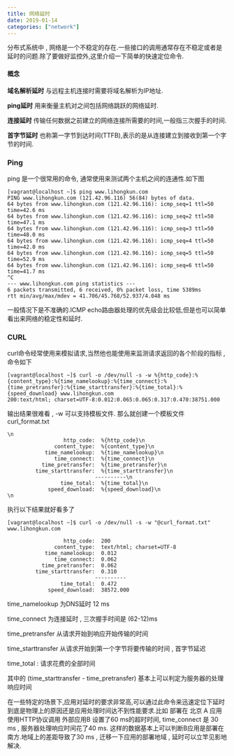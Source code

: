 ```yaml
---
title: 网络延时
date: 2019-01-14
categories: ["network"]
---
```


分布式系统中 , 网络是一个不稳定的存在.一些接口的调用通常存在不稳定或者是延时的问题.除了要做好监控外,这里介绍一下简单的快速定位命令.

<!--more-->

#### 概念

**域名解析延时** 与远程主机连接时需要将域名解析为IP地址.

**ping延时** 用来衡量主机对之间包括网络跳跃的网络延时.

**连接延时** 传输任何数据之前建立的网络连接所需要的时间,一般指三次握手的时间.

**首字节延时** 也称第一字节到达时间(TTFB),表示的是从连接建立到接收到第一个字节的时间.

### Ping

ping 是一个很常用的命令, 通常使用来测试两个主机之间的连通性.如下图

```
[vagrant@localhost ~]$ ping www.lihongkun.com
PING www.lihongkun.com (121.42.96.116) 56(84) bytes of data.
64 bytes from www.lihongkun.com (121.42.96.116): icmp_seq=1 ttl=50 time=42.6 ms
64 bytes from www.lihongkun.com (121.42.96.116): icmp_seq=2 ttl=50 time=47.1 ms
64 bytes from www.lihongkun.com (121.42.96.116): icmp_seq=3 ttl=50 time=48.0 ms
64 bytes from www.lihongkun.com (121.42.96.116): icmp_seq=4 ttl=50 time=42.0 ms
64 bytes from www.lihongkun.com (121.42.96.116): icmp_seq=5 ttl=50 time=52.9 ms
64 bytes from www.lihongkun.com (121.42.96.116): icmp_seq=6 ttl=50 time=41.7 ms
^C
--- www.lihongkun.com ping statistics ---
6 packets transmitted, 6 received, 0% packet loss, time 5389ms
rtt min/avg/max/mdev = 41.706/45.768/52.937/4.048 ms
```

一般情况下是不准确的.ICMP echo路由器处理的优先级会比较低,但是也可以简单看出来网络的稳定性和延时.

### CURL

curl命令经常使用来模拟请求,当然他也能使用来监测请求返回的各个阶段的指标 , 命令如下

```
[vagrant@localhost ~]$ curl -o /dev/null -s -w %{http_code}:%{content_type}:%{time_namelookup}:%{time_connect}:%{time_pretransfer}:%{time_starttransfer}:%{time_total}:%{speed_download} www.lihongkun.com
200:text/html; charset=UTF-8:0.012:0.065:0.065:0.317:0.470:38751.000
```

输出结果很难看 , -w 可以支持模板文件. 那么就创建一个模板文件 curl_format.txt

```
\n
                  http_code:  %{http_code}\n
               content_type:  %{content_type}\n
            time_namelookup:  %{time_namelookup}\n
               time_connect:  %{time_connect}\n
           time_pretransfer:  %{time_pretransfer}\n
         time_starttransfer:  %{time_starttransfer}\n
                            ----------\n
                 time_total:  %{time_total}\n
             speed_download:  %{speed_download}\n
\n
```

执行以下结果就好看多了

```
[vagrant@localhost ~]$ curl -o /dev/null -s -w "@curl_format.txt" www.lihongkun.com

                  http_code:  200
               content_type:  text/html; charset=UTF-8
            time_namelookup:  0.012
               time_connect:  0.062
           time_pretransfer:  0.062
         time_starttransfer:  0.310
                            ----------
                 time_total:  0.472
             speed_download:  38572.000
```

time_namelookup 为DNS延时 12 ms

time_connect 为连接延时 , 三次握手时间是 (62-12)ms

time_pretransfer 从请求开始到响应开始传输的时间

time_starttransfer 从请求开始到第一个字节将要传输的时间 , 首字节延迟

time_total : 请求花费的全部时间

其中的 (time_starttransfer - time_pretransfer) 基本上可以判定为服务器的处理响应时间



在一些特定的场景下,应用对延时的要求非常高,可以通过此命令来迅速定位下延时到底是物理上的原因还是应用处理时间达不到性能要求.比如 部署在 北京 A 应用 使用HTTP协议调用 外部应用B 设置了60 ms的超时时间, time_connect 是 30 ms , 服务器处理响应时间花了40 ms. 这样的数据基本上可以判断B应用是部署在南方.地域上的差距导致了30 ms , 迁移一下应用的部署地域 , 延时可以立竿见影地解决.





